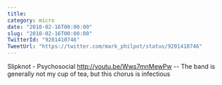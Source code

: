 ```yaml
---
title: 
category: micro
date: "2010-02-16T00:00:00"
slug: "2010-02-16T00:00:00"
TwitterId: "9201410746"
TweetUrl: "https://twitter.com/mark_philpot/status/9201410746"
---
```


Slipknot - Psychosocial http://youtu.be/Wws7mnMewPw -- The band is generally not
my cup of tea, but this chorus is infectious

